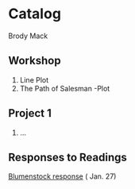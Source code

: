 # Catalog 

Brody Mack

## Workshop 

1. Line Plot 
2. The Path of  Salesman -Plot 

## Project 1 

1. ...

## Responses to Readings
[Blumenstock response](https://github.com/Bfmack18/Workshop-/blob/master/Blumenstock.md) ( Jan. 27) 
